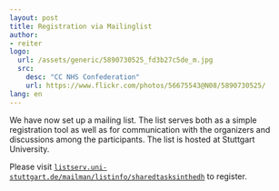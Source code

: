 ```yaml
---
layout: post
title: Registration via Mailinglist
author:
- reiter
logo:
  url: /assets/generic/5890730525_fd3b27c5de_m.jpg
  src:
    desc: "CC NHS Confederation"
    url: https://www.flickr.com/photos/56675543@N08/5890730525/
lang: en
---
```


We have now set up a mailing list. The list serves both as a simple registration tool as well as for communication with the organizers and discussions among the participants. The list is hosted at Stuttgart University. 

 Please visit   [`listserv.uni-stuttgart.de/mailman/listinfo/sharedtasksinthedh`](https://listserv.uni-stuttgart.de/mailman/listinfo/sharedtasksinthedh) to register.